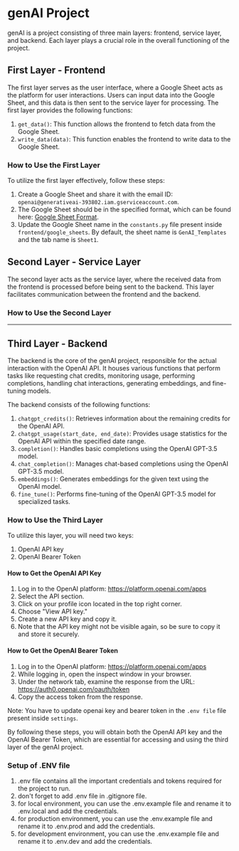 # genAI Project

genAI is a project consisting of three main layers: frontend, service layer, and backend. Each layer plays a crucial role in the overall functioning of the project.

## First Layer - Frontend

The first layer serves as the user interface, where a Google Sheet acts as the platform for user interactions. Users can input data into the Google Sheet, and this data is then sent to the service layer for processing. The first layer provides the following functions:

1. `get_data()`: This function allows the frontend to fetch data from the Google Sheet.
2. `write_data(data)`: This function enables the frontend to write data to the Google Sheet.

### How to Use the First Layer

To utilize the first layer effectively, follow these steps:

1. Create a Google Sheet and share it with the email ID: `openai@generativeai-393802.iam.gserviceaccount.com`.
2. The Google Sheet should be in the specified format, which can be found here: [Google Sheet Format](https://docs.google.com/spreadsheets/d/1ZqR_pt8DFvfS19S11x4VUqJtHBRE5up9hkWj2sd3ETw/edit?usp=sharing).
3. Update the Google Sheet name in the `constants.py` file present inside `frontend/google_sheets`. By default, the sheet name is `GenAI_Templates` and the tab name is `Sheet1`.

## Second Layer - Service Layer

The second layer acts as the service layer, where the received data from the frontend is processed before being sent to the backend. This layer facilitates communication between the frontend and the backend.

### How to Use the Second Layer

--------------------
## Third Layer - Backend

The backend is the core of the genAI project, responsible for the actual interaction with the OpenAI API. It houses various functions that perform tasks like requesting chat credits, monitoring usage, performing completions, handling chat interactions, generating embeddings, and fine-tuning models.

The backend consists of the following functions:

1. `chatgpt_credits()`: Retrieves information about the remaining credits for the OpenAI API.
2. `chatgpt_usage(start_date, end_date)`: Provides usage statistics for the OpenAI API within the specified date range.
3. `completion()`: Handles basic completions using the OpenAI GPT-3.5 model.
4. `chat_completion()`: Manages chat-based completions using the OpenAI GPT-3.5 model.
5. `embeddings()`: Generates embeddings for the given text using the OpenAI model.
6. `fine_tune()`: Performs fine-tuning of the OpenAI GPT-3.5 model for specialized tasks.
### How to Use the Third Layer

To utilize this layer, you will need two keys:

1. OpenAI API key
2. OpenAI Bearer Token

#### How to Get the OpenAI API Key

1. Log in to the OpenAI platform: https://platform.openai.com/apps
2. Select the API section.
3. Click on your profile icon located in the top right corner.
4. Choose "View API key."
5. Create a new API key and copy it.
6. Note that the API key might not be visible again, so be sure to copy it and store it securely.

#### How to Get the OpenAI Bearer Token

1. Log in to the OpenAI platform: https://platform.openai.com/apps
2. While logging in, open the inspect window in your browser.
3. Under the network tab, examine the response from the URL: https://auth0.openai.com/oauth/token
4. Copy the access token from the response.

Note: You have to update openai key and bearer token in the `.env file` file present inside `settings`.

By following these steps, you will obtain both the OpenAI API key and the OpenAI Bearer Token, which are essential for accessing and using the third layer of the genAI project.


### Setup of .ENV file
1. .env file contains all the important credentials and tokens required for the project to run.
2. don't forget to add .env file in .gitignore file.
3. for local environment, you can use the .env.example file and rename it to .env.local and add the credentials.
4. for production environment, you can use the .env.example file and rename it to .env.prod and add the credentials.
5. for development environment, you can use the .env.example file and rename it to .env.dev and add the credentials.
